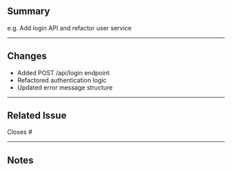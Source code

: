 ## Summary

<!-- One-line summary of what this PR does -->
e.g. Add login API and refactor user service

---

## Changes

<!-- List main changes made in this PR -->
- Added POST /api/login endpoint
- Refactored authentication logic
- Updated error message structure

---

## Related Issue

<!-- e.g. Closes #12, Fixes #34 -->
Closes #

---

## Notes

<!-- Any extra context or discussion points (optional) -->